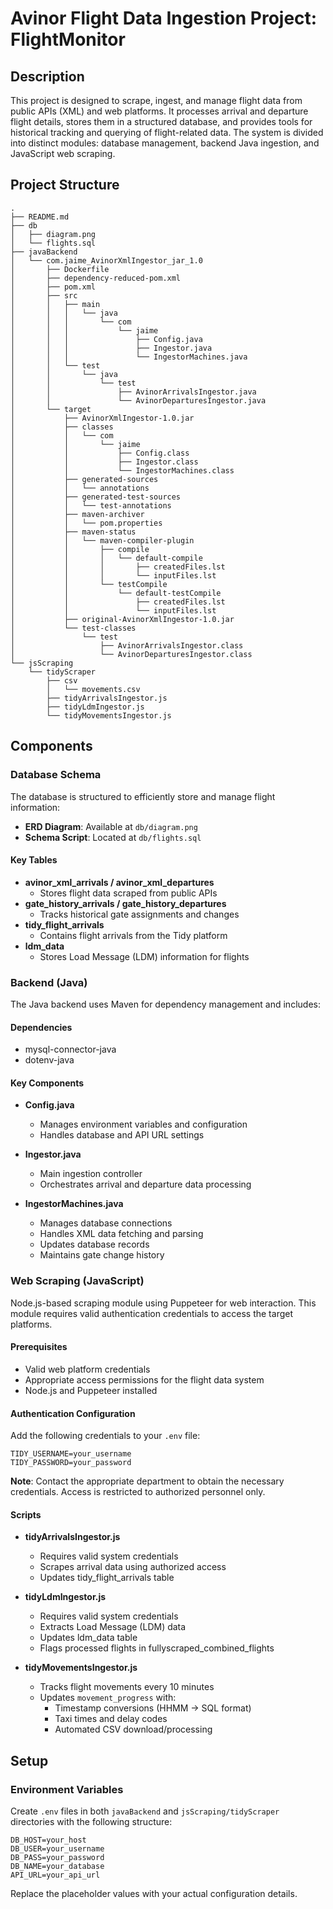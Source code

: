 # Avinor Flight Data Ingestion Project: FlightMonitor

## Description

This project is designed to scrape, ingest, and manage flight data from public APIs (XML) and web platforms. It processes arrival and departure flight details, stores them in a structured database, and provides tools for historical tracking and querying of flight-related data. The system is divided into distinct modules: database management, backend Java ingestion, and JavaScript web scraping.

## Project Structure

```
.
├── README.md
├── db
│   ├── diagram.png
│   └── flights.sql
├── javaBackend
│   └── com.jaime_AvinorXmlIngestor_jar_1.0
│       ├── Dockerfile
│       ├── dependency-reduced-pom.xml
│       ├── pom.xml
│       ├── src
│       │   ├── main
│       │   │   └── java
│       │   │       └── com
│       │   │           └── jaime
│       │   │               ├── Config.java
│       │   │               ├── Ingestor.java
│       │   │               └── IngestorMachines.java
│       │   └── test
│       │       └── java
│       │           └── test
│       │               ├── AvinorArrivalsIngestor.java
│       │               └── AvinorDeparturesIngestor.java
│       └── target
│           ├── AvinorXmlIngestor-1.0.jar
│           ├── classes
│           │   └── com
│           │       └── jaime
│           │           ├── Config.class
│           │           ├── Ingestor.class
│           │           └── IngestorMachines.class
│           ├── generated-sources
│           │   └── annotations
│           ├── generated-test-sources
│           │   └── test-annotations
│           ├── maven-archiver
│           │   └── pom.properties
│           ├── maven-status
│           │   └── maven-compiler-plugin
│           │       ├── compile
│           │       │   └── default-compile
│           │       │       ├── createdFiles.lst
│           │       │       └── inputFiles.lst
│           │       └── testCompile
│           │           └── default-testCompile
│           │               ├── createdFiles.lst
│           │               └── inputFiles.lst
│           ├── original-AvinorXmlIngestor-1.0.jar
│           └── test-classes
│               └── test
│                   ├── AvinorArrivalsIngestor.class
│                   └── AvinorDeparturesIngestor.class
└── jsScraping
    └── tidyScraper
        ├── csv
        │   └── movements.csv
        ├── tidyArrivalsIngestor.js
        ├── tidyLdmIngestor.js
        └── tidyMovementsIngestor.js
```

## Components

### Database Schema

The database is structured to efficiently store and manage flight information:

- **ERD Diagram**: Available at `db/diagram.png`
- **Schema Script**: Located at `db/flights.sql`

#### Key Tables

- **avinor_xml_arrivals / avinor_xml_departures**
  - Stores flight data scraped from public APIs
- **gate_history_arrivals / gate_history_departures**
  - Tracks historical gate assignments and changes
- **tidy_flight_arrivals**
  - Contains flight arrivals from the Tidy platform
- **ldm_data**
  - Stores Load Message (LDM) information for flights

### Backend (Java)

The Java backend uses Maven for dependency management and includes:

#### Dependencies

- mysql-connector-java
- dotenv-java

#### Key Components

- **Config.java**

  - Manages environment variables and configuration
  - Handles database and API URL settings

- **Ingestor.java**

  - Main ingestion controller
  - Orchestrates arrival and departure data processing

- **IngestorMachines.java**
  - Manages database connections
  - Handles XML data fetching and parsing
  - Updates database records
  - Maintains gate change history

### Web Scraping (JavaScript)

Node.js-based scraping module using Puppeteer for web interaction. This module requires valid authentication credentials to access the target platforms.

#### Prerequisites

- Valid web platform credentials
- Appropriate access permissions for the flight data system
- Node.js and Puppeteer installed

#### Authentication Configuration

Add the following credentials to your `.env` file:

```env
TIDY_USERNAME=your_username
TIDY_PASSWORD=your_password
```

**Note**: Contact the appropriate department to obtain the necessary credentials. Access is restricted to authorized personnel only.

#### Scripts

- **tidyArrivalsIngestor.js**

  - Requires valid system credentials
  - Scrapes arrival data using authorized access
  - Updates tidy_flight_arrivals table

- **tidyLdmIngestor.js**

  - Requires valid system credentials
  - Extracts Load Message (LDM) data
  - Updates ldm_data table
  - Flags processed flights in fullyscraped_combined_flights

- **tidyMovementsIngestor.js**
  - Tracks flight movements every 10 minutes
  - Updates `movement_progress` with:
    - Timestamp conversions (HHMM → SQL format)
    - Taxi times and delay codes
    - Automated CSV download/processing

## Setup

### Environment Variables

Create `.env` files in both `javaBackend` and `jsScraping/tidyScraper` directories with the following structure:

```env
DB_HOST=your_host
DB_USER=your_username
DB_PASS=your_password
DB_NAME=your_database
API_URL=your_api_url
```

Replace the placeholder values with your actual configuration details.
